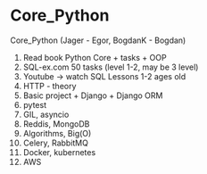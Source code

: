 # Core_Python
Core_Python (Jager - Egor, BogdanK - Bogdan)
1) Read book Python Core + tasks + OOP
2) SQL-ex.com 50 tasks (level 1-2, may be 3 level)
3) Youtube -> watch SQL Lessons 1-2 ages old
4) HTTP - theory
5) Basic project + Django + Django ORM
6) pytest
7) GIL, asyncio
8) Reddis, MongoDB
9) Algorithms, Big(O)
10) Celery, RabbitMQ 
11) Docker, kubernetes
12) AWS

